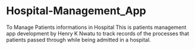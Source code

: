 # Hospital-Management_App
To Manage Patients informations in Hospital
This is patients management app development by Henry K Nwatu to track records of the processes that patients
passed through while being admitted in a hospital.
